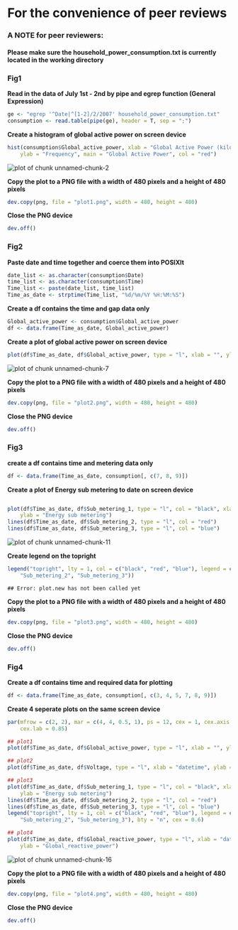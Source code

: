 For the convenience of peer reviews
========================================================

### A NOTE for peer reviewers:
#### Please make sure the household_power_consumption.txt is currently located in the working directory

### __Fig1__
__Read in the data of July 1st - 2nd by pipe and egrep function (General Expression)__

```r
ge <- "egrep '^Date|^[1-2]/2/2007' household_power_consumption.txt"
consumption <- read.table(pipe(ge), header = T, sep = ";")
```


__Create a histogram of global active power on screen device__

```r
hist(consumption$Global_active_power, xlab = "Global Active Power (kilowatts)", 
    ylab = "Frequency", main = "Global Active Power", col = "red")
```

![plot of chunk unnamed-chunk-2](figure/unnamed-chunk-2.png) 


__Copy the plot to a PNG file with a width of 480 pixels and a height of 480 pixels__

```r
dev.copy(png, file = "plot1.png", width = 480, height = 480)
```


__Close the PNG device__

```r
dev.off()
```


### __Fig2__
__Paste date and time together and coerce them into POSIXlt__

```r
date_list <- as.character(consumption$Date)
time_list <- as.character(consumption$Time)
Time_list <- paste(date_list, time_list)
Time_as_date <- strptime(Time_list, "%d/%m/%Y %H:%M:%S")
```


__Create a df contains the time and gap data only__

```r
Global_active_power <- consumption$Global_active_power
df <- data.frame(Time_as_date, Global_active_power)
```


__Create a plot of global active power on screen device__

```r
plot(df$Time_as_date, df$Global_active_power, type = "l", xlab = "", ylab = "Global Active Power (kilowatts)")
```

![plot of chunk unnamed-chunk-7](figure/unnamed-chunk-7.png) 


__Copy the plot to a PNG file with a width of 480 pixels and a height of 480 pixels__

```r
dev.copy(png, file = "plot2.png", width = 480, height = 480)
```


__Close the PNG device__

```r
dev.off()
```


### __Fig3__

__create a df contains time and metering data only__

```r
df <- data.frame(Time_as_date, consumption[, c(7, 8, 9)])
```


__Create a plot of Energy sub metering to date on screen device__

```r

plot(df$Time_as_date, df$Sub_metering_1, type = "l", col = "black", xlab = "", 
    ylab = "Energy sub metering")
lines(df$Time_as_date, df$Sub_metering_2, type = "l", col = "red")
lines(df$Time_as_date, df$Sub_metering_3, type = "l", col = "blue")
```

![plot of chunk unnamed-chunk-11](figure/unnamed-chunk-11.png) 


__Create legend on the topright__

```r
legend("topright", lty = 1, col = c("black", "red", "blue"), legend = c("Sub_metering_1", 
    "Sub_metering_2", "Sub_metering_3"))
```

```
## Error: plot.new has not been called yet
```


__Copy the plot to a PNG file with a width of 480 pixels and a height of 480 pixels__

```r
dev.copy(png, file = "plot3.png", width = 480, height = 480)
```


__Close the PNG device__

```r
dev.off()
```


### __Fig4__

__Create a df contains time and required data for plotting__

```r
df <- data.frame(Time_as_date, consumption[, c(3, 4, 5, 7, 8, 9)])
```


__Create 4 seperate plots on the same screen device__

```r
par(mfrow = c(2, 2), mar = c(4, 4, 0.5, 1), ps = 12, cex = 1, cex.axis = 0.85, 
    cex.lab = 0.85)

## plot1
plot(df$Time_as_date, df$Global_active_power, type = "l", xlab = "", ylab = "Global Active Power")

## plot2
plot(df$Time_as_date, df$Voltage, type = "l", xlab = "datetime", ylab = "Voltage")

## plot3
plot(df$Time_as_date, df$Sub_metering_1, type = "l", col = "black", xlab = "", 
    ylab = "Energy sub metering")
lines(df$Time_as_date, df$Sub_metering_2, type = "l", col = "red")
lines(df$Time_as_date, df$Sub_metering_3, type = "l", col = "blue")
legend("topright", lty = 1, col = c("black", "red", "blue"), legend = c("Sub_metering_1", 
    "Sub_metering_2", "Sub_metering_3"), bty = "n", cex = 0.6)

## plot4
plot(df$Time_as_date, df$Global_reactive_power, type = "l", xlab = "datetime", 
    ylab = "Global_reactive_power")
```

![plot of chunk unnamed-chunk-16](figure/unnamed-chunk-16.png) 


__Copy the plot to a PNG file with a width of 480 pixels and a height of 480 pixels__

```r
dev.copy(png, file = "plot4.png", width = 480, height = 480)
```


__Close the PNG device__

```r
dev.off()
```

